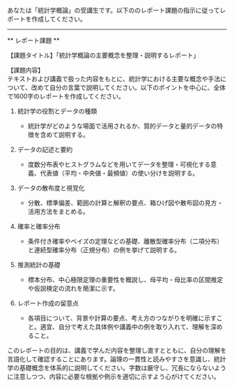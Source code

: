 あなたは「統計学概論」の受講生です。以下ののレポート課題の指示に従ってレポートを作成してください。

---------------------------------------
** レポート課題 **

【課題タイトル】「統計学概論の主要概念を整理・説明するレポート」

【課題内容】  
テキストおよび講義で扱った内容をもとに、統計学における主要な概念や手法について、改めて自分の言葉で説明してください。以下のポイントを中心に、全体で1600字のレポートを作成してください。

1. 統計学の役割とデータの種類  
   - 統計学がどのような場面で活用されるか、質的データと量的データの特徴を含めて説明する。  

2. データの記述と要約  
   - 度数分布表やヒストグラムなどを用いてデータを整理・可視化する意義、代表値（平均・中央値・最頻値）の使い分けを説明する。  

3. データの散布度と視覚化  
   - 分散、標準偏差、範囲の計算と解釈の要点、箱ひげ図や散布図の見方・活用方法をまとめる。  

4. 確率と確率分布  
   - 条件付き確率やベイズの定理などの基礎、離散型確率分布（二項分布）と連続型確率分布（正規分布）の例を挙げて説明する。  

5. 推測統計の基礎  
   - 標本分布、中心極限定理の重要性を概説し、母平均・母比率の区間推定や仮説検定の流れを簡潔に示す。  

6. レポート作成の留意点  
   - 各項目について、背景や計算の要点、考え方のつながりを明確に示すこと。適宜、自分で考えた具体例や講義中の例を取り入れて、理解を深めること。  

このレポートの目的は、講義で学んだ内容を整理し直すとともに、自分の理解を言語化して確認することにあります。論理の一貫性と読みやすさを意識し、統計学の基礎概念を体系的に説明してください。字数は厳守し、冗長にならないように注意しつつ、内容に必要な根拠や例示を適切に示すよう心がけてください。